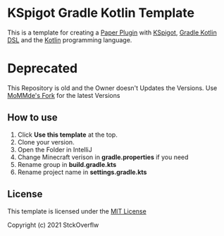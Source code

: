 # KSpigot Gradle Kotlin Template
This is a template for creating a [Paper Plugin](https://papermc.io//) with [KSpigot](https://github.com/bluefireoly/kspigot), [Gradle Kotlin DSL](https://docs.gradle.org/current/userguide/kotlin_dsl.html) and the [Kotlin](https://kotlinlang.org) programming language.

# Deprecated
This Repository is old and the Owner doesn't Updates the Versions.
Use [MoMMde's Fork](https://github.com/MoMMde/kspigot-gradle-template-1) for the latest Versions

## How to use
1. Click **Use this template** at the top.
2. Clone your version.
3. Open the Folder in IntelliJ 
4. Change Minecraft verison in **gradle.properties** if you need
5. Rename group in **build.gradle.kts**
6. Rename project name in **settings.gradle.kts**

## License
This template is licensed under the [MIT License](https://choosealicense.com/licenses/mit/)

Copyright (c) 2021 StckOverflw

